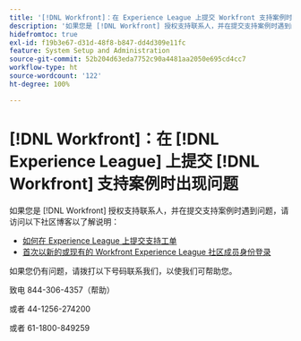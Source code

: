 ```yaml
---
title: '[!DNL Workfront]：在 Experience League 上提交 Workfront 支持案例时遇到问题'
description: '如果您是 [!DNL Workfront] 授权支持联系人，并在提交支持案例时遇到问题，请拨打以下号码联系我们，以使我们可帮助您。'
hidefromtoc: true
exl-id: f19b3e67-d31d-48f8-b847-dd4d309e11fc
feature: System Setup and Administration
source-git-commit: 52b204d63eda7752c90a4481aa2050e695cd4cc7
workflow-type: ht
source-wordcount: '122'
ht-degree: 100%

---
```


# [!DNL Workfront]：在 [!DNL Experience League] 上提交 [!DNL Workfront] 支持案例时出现问题

如果您是 [!DNL Workfront] 授权支持联系人，并在提交支持案例时遇到问题，请访问以下社区博客以了解说明：

* [如何在 Experience League 上提交支持工单](https://experienceleaguecommunities.adobe.com/t5/workfront-blogs/how-to-submit-a-support-ticket-on-experience-league/ba-p/461737)
* [首次以新的或现有的 Workfront Experience League 社区成员身份登录](https://experienceleaguecommunities.adobe.com/t5/workfront-blogs/logging-in-for-the-first-time-as-a-new-or-existing-workfront/ba-p/461472)

如果您仍有问题，请拨打以下号码联系我们，以使我们可帮助您。

致电 844-306-4357（帮助）

或者 44-1256-274200

或者 61-1800-849259
